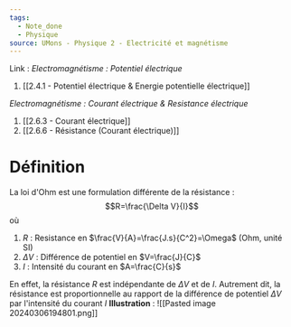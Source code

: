 ```yaml
---
tags:
  - Note_done
  - Physique
source: UMons - Physique 2 - Electricité et magnétisme
---
```


Link :
_Electromagnétisme : Potentiel électrique_
1. [[2.4.1 - Potentiel électrique & Energie potentielle électrique]]

_Electromagnétisme : Courant électrique & Resistance électrique_
1. [[2.6.3 - Courant électrique]]
2. [[2.6.6 - Résistance (Courant électrique)]]

# Définition
La loi d'Ohm est une formulation différente de la résistance : $$R=\frac{\Delta V}{I}$$ où
1. $R$ : Resistance en $\frac{V}{A}=\frac{J.s}{C^2}=\Omega$ (Ohm, unité SI) 
2. $\Delta V$ : Différence de potentiel en $V=\frac{J}{C}$ 
3. $I$ : Intensité du courant en $A=\frac{C}{s}$ 

En effet, la résistance $R$ est indépendante de $\Delta V$ et de $I$. Autrement dit, la résistance est proportionnelle au rapport de la différence de potentiel $\Delta V$ par l'intensité du courant $I$ 
**Illustration** : ![[Pasted image 20240306194801.png]]
